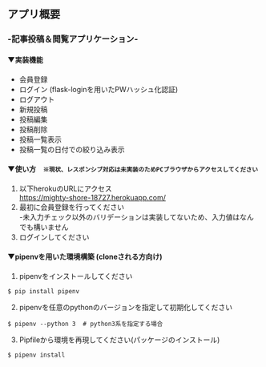 ## アプリ概要
### -記事投稿＆閲覧アプリケーション-

#### ▼実装機能
- 会員登録
- ログイン (flask-loginを用いたPWハッシュ化認証)
- ログアウト
- 新規投稿
- 投稿編集
- 投稿削除
- 投稿一覧表示
- 投稿一覧の日付での絞り込み表示

#### ▼使い方　`※現状、レスポンシブ対応は未実装のためPCブラウザからアクセスしてください`
1. 以下herokuのURLにアクセス  
https://mighty-shore-18727.herokuapp.com/  
1. 最初に会員登録を行ってください  
    -未入力チェック以外のバリデーションは実装してないため、入力値はなんでも構いません
1. ログインしてください

#### ▼pipenvを用いた環境構築  (cloneされる方向け)
1. pipenvをインストールしてください　　
```
$ pip install pipenv
```
2. pipenvを任意のpythonのバージョンを指定して初期化してください  
```
$ pipenv --python 3  # python3系を指定する場合
```
3. Pipfileから環境を再現してください(パッケージのインストール)  
```
$ pipenv install
```


